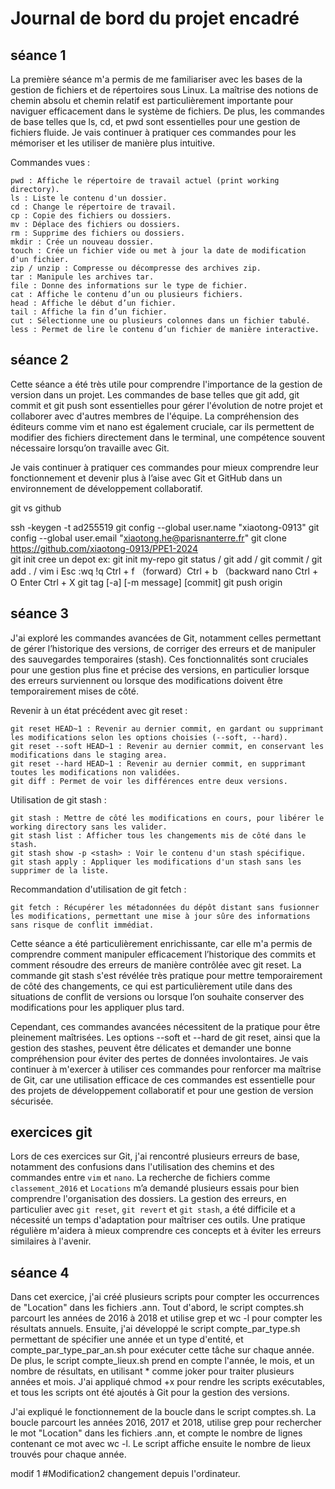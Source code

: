 # Journal de bord du projet encadré
## séance 1
 La première séance m'a permis de me familiariser avec les bases de la gestion de fichiers et de répertoires sous Linux. La maîtrise des notions de chemin absolu et chemin relatif est particulièrement importante pour naviguer efficacement dans le système de fichiers. De plus, les commandes de base telles que ls, cd, et pwd sont essentielles pour une gestion de fichiers fluide. Je vais continuer à pratiquer ces commandes pour les mémoriser et les utiliser de manière plus intuitive.

Commandes vues :

    pwd : Affiche le répertoire de travail actuel (print working directory).
    ls : Liste le contenu d'un dossier.
    cd : Change le répertoire de travail.
    cp : Copie des fichiers ou dossiers.
    mv : Déplace des fichiers ou dossiers.
    rm : Supprime des fichiers ou dossiers.
    mkdir : Crée un nouveau dossier.
    touch : Crée un fichier vide ou met à jour la date de modification d'un fichier.
    zip / unzip : Compresse ou décompresse des archives zip.
    tar : Manipule les archives tar.
    file : Donne des informations sur le type de fichier.
    cat : Affiche le contenu d’un ou plusieurs fichiers.
    head : Affiche le début d’un fichier.
    tail : Affiche la fin d’un fichier.
    cut : Sélectionne une ou plusieurs colonnes dans un fichier tabulé.
    less : Permet de lire le contenu d’un fichier de manière interactive.

## séance 2
Cette séance a été très utile pour comprendre l'importance de la gestion de version dans un projet. Les commandes de base telles que git add, git commit et git push sont essentielles pour gérer l'évolution de notre projet et collaborer avec d'autres membres de l'équipe. La compréhension des éditeurs comme vim et nano est également cruciale, car ils permettent de modifier des fichiers directement dans le terminal, une compétence souvent nécessaire lorsqu’on travaille avec Git.

Je vais continuer à pratiquer ces commandes pour mieux comprendre leur fonctionnement et devenir plus à l’aise avec Git et GitHub dans un environnement de développement collaboratif.

git vs github 

ssh -keygen -t ad255519
git config --global user.name "xiaotong-0913" 
git config --global user.email "xiaotong.he@parisnanterre.fr"
git clone https://github.com/xiaotong-0913/PPE1-2024  
git init cree un depot  ex: git init my-repo
git status / git add / git commit / git add . /
vim i Esc :wq !q Ctrl + f （forward）Ctrl + b （backward
nano Ctrl + O Enter  Ctrl + X
git tag [-a] [-m message] <tagname> [commit]
git push origin <tagname>

## séance 3
J'ai  exploré les commandes avancées de Git, notamment celles permettant de gérer l’historique des versions, de corriger des erreurs et de manipuler des sauvegardes temporaires (stash). Ces fonctionnalités sont cruciales pour une gestion plus fine et précise des versions, en particulier lorsque des erreurs surviennent ou lorsque des modifications doivent être temporairement mises de côté.

Revenir à un état précédent avec git reset :

    git reset HEAD~1 : Revenir au dernier commit, en gardant ou supprimant les modifications selon les options choisies (--soft, --hard).
    git reset --soft HEAD~1 : Revenir au dernier commit, en conservant les modifications dans le staging area.
    git reset --hard HEAD~1 : Revenir au dernier commit, en supprimant toutes les modifications non validées.
    git diff : Permet de voir les différences entre deux versions.

Utilisation de git stash :

    git stash : Mettre de côté les modifications en cours, pour libérer le working directory sans les valider.
    git stash list : Afficher tous les changements mis de côté dans le stash.
    git stash show -p <stash> : Voir le contenu d'un stash spécifique.
    git stash apply : Appliquer les modifications d'un stash sans les supprimer de la liste.

Recommandation d'utilisation de git fetch :

    git fetch : Récupérer les métadonnées du dépôt distant sans fusionner les modifications, permettant une mise à jour sûre des informations sans risque de conflit immédiat.

Cette séance a été particulièrement enrichissante, car elle m'a permis de comprendre comment manipuler efficacement l’historique des commits et comment résoudre des erreurs de manière contrôlée avec git reset. La commande git stash s'est révélée très pratique pour mettre temporairement de côté des changements, ce qui est particulièrement utile dans des situations de conflit de versions ou lorsque l’on souhaite conserver des modifications pour les appliquer plus tard.

Cependant, ces commandes avancées nécessitent de la pratique pour être pleinement maîtrisées. Les options --soft et --hard de git reset, ainsi que la gestion des stashes, peuvent être délicates et demander une bonne compréhension pour éviter des pertes de données involontaires. Je vais continuer à m'exercer à utiliser ces commandes pour renforcer ma maîtrise de Git, car une utilisation efficace de ces commandes est essentielle pour des projets de développement collaboratif et pour une gestion de version sécurisée.

## exercices git
Lors de ces exercices sur Git, j'ai rencontré plusieurs erreurs de base, notamment des confusions dans l'utilisation des chemins et des commandes entre `vim` et `nano`. La recherche de fichiers comme `classement_2016` et `Locations` m’a demandé plusieurs essais pour bien comprendre l'organisation des dossiers. La gestion des erreurs, en particulier avec `git reset`, `git revert` et `git stash`, a été difficile et a nécessité un temps d'adaptation pour maîtriser ces outils. Une pratique régulière m'aidera à mieux comprendre ces concepts et à éviter les erreurs similaires à l'avenir.

## séance 4
Dans cet exercice, j'ai créé plusieurs scripts pour compter les occurrences de "Location" dans les fichiers .ann. Tout d'abord, le script comptes.sh parcourt les années de 2016 à 2018 et utilise grep et wc -l pour compter les résultats annuels. Ensuite, j'ai développé le script compte_par_type.sh permettant de spécifier une année et un type d'entité, et compte_par_type_par_an.sh pour exécuter cette tâche sur chaque année. De plus, le script compte_lieux.sh prend en compte l'année, le mois, et un nombre de résultats, en utilisant * comme joker pour traiter plusieurs années et mois. J'ai appliqué chmod +x pour rendre les scripts exécutables, et tous les scripts ont été ajoutés à Git pour la gestion des versions.

J'ai expliqué le fonctionnement de la boucle dans le script comptes.sh. La boucle parcourt les années 2016, 2017 et 2018, utilise grep pour rechercher le mot "Location" dans les fichiers .ann, et compte le nombre de lignes contenant ce mot avec wc -l. Le script affiche ensuite le nombre de lieux trouvés pour chaque année.













 
modif 1
#Modification2
changement depuis l'ordinateur.
